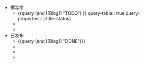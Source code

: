 - 撰写中
	- {{query (and [[Blog]] "TODO") }}
	  query-table:: true
	  query-properties:: [:title :status]
	-
	-
- 已发布
	- {{query (and [[Blog]] "DONE")}}
	-
	-
	-